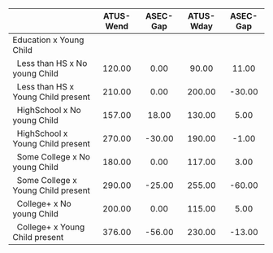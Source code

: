 
|                      |    ATUS-Wend |     ASEC-Gap |    ATUS-Wday |     ASEC-Gap |
| -------------------- | :----------: | :----------: | :----------: | :----------: |
| Education x Young Child |              |              |              |              |
| &nbsp;&nbsp;Less than HS x No young Child |       120.00 |         0.00 |        90.00 |        11.00 |
| &nbsp;&nbsp;Less than HS x Young Child present |       210.00 |         0.00 |       200.00 |       -30.00 |
| &nbsp;&nbsp;HighSchool x No young Child |       157.00 |        18.00 |       130.00 |         5.00 |
| &nbsp;&nbsp;HighSchool x Young Child present |       270.00 |       -30.00 |       190.00 |        -1.00 |
| &nbsp;&nbsp;Some College x No young Child |       180.00 |         0.00 |       117.00 |         3.00 |
| &nbsp;&nbsp;Some College x Young Child present |       290.00 |       -25.00 |       255.00 |       -60.00 |
| &nbsp;&nbsp;College+ x No young Child |       200.00 |         0.00 |       115.00 |         5.00 |
| &nbsp;&nbsp;College+ x Young Child present |       376.00 |       -56.00 |       230.00 |       -13.00 |

